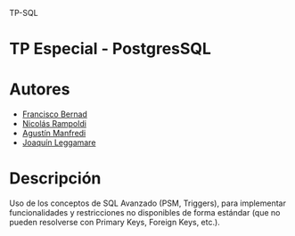 TP-SQL
# TP Especial - PostgresSQL

# Autores
- [Francisco Bernad](https://github.com/FrBernad)
- [Nicolás Rampoldi](https://github.com/NicolasRampoldi) 
- [Agustín Manfredi](https://github.com/imanfredi) 
- [Joaquín Leggamare](https://github.com/joacolega) 

# Descripción

Uso de los conceptos de SQL Avanzado (PSM, Triggers), para implementar funcionalidades y restricciones no disponibles de forma estándar (que no pueden resolverse con Primary Keys, Foreign Keys, etc.).
